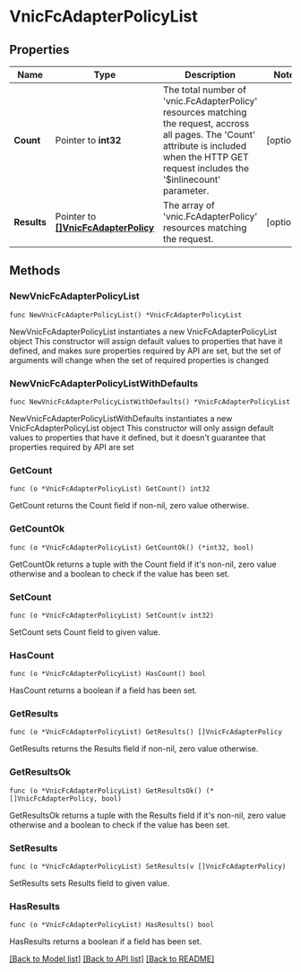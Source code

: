 # VnicFcAdapterPolicyList

## Properties

Name | Type | Description | Notes
------------ | ------------- | ------------- | -------------
**Count** | Pointer to **int32** | The total number of &#39;vnic.FcAdapterPolicy&#39; resources matching the request, accross all pages. The &#39;Count&#39; attribute is included when the HTTP GET request includes the &#39;$inlinecount&#39; parameter. | [optional] 
**Results** | Pointer to [**[]VnicFcAdapterPolicy**](vnic.FcAdapterPolicy.md) | The array of &#39;vnic.FcAdapterPolicy&#39; resources matching the request. | [optional] 

## Methods

### NewVnicFcAdapterPolicyList

`func NewVnicFcAdapterPolicyList() *VnicFcAdapterPolicyList`

NewVnicFcAdapterPolicyList instantiates a new VnicFcAdapterPolicyList object
This constructor will assign default values to properties that have it defined,
and makes sure properties required by API are set, but the set of arguments
will change when the set of required properties is changed

### NewVnicFcAdapterPolicyListWithDefaults

`func NewVnicFcAdapterPolicyListWithDefaults() *VnicFcAdapterPolicyList`

NewVnicFcAdapterPolicyListWithDefaults instantiates a new VnicFcAdapterPolicyList object
This constructor will only assign default values to properties that have it defined,
but it doesn't guarantee that properties required by API are set

### GetCount

`func (o *VnicFcAdapterPolicyList) GetCount() int32`

GetCount returns the Count field if non-nil, zero value otherwise.

### GetCountOk

`func (o *VnicFcAdapterPolicyList) GetCountOk() (*int32, bool)`

GetCountOk returns a tuple with the Count field if it's non-nil, zero value otherwise
and a boolean to check if the value has been set.

### SetCount

`func (o *VnicFcAdapterPolicyList) SetCount(v int32)`

SetCount sets Count field to given value.

### HasCount

`func (o *VnicFcAdapterPolicyList) HasCount() bool`

HasCount returns a boolean if a field has been set.

### GetResults

`func (o *VnicFcAdapterPolicyList) GetResults() []VnicFcAdapterPolicy`

GetResults returns the Results field if non-nil, zero value otherwise.

### GetResultsOk

`func (o *VnicFcAdapterPolicyList) GetResultsOk() (*[]VnicFcAdapterPolicy, bool)`

GetResultsOk returns a tuple with the Results field if it's non-nil, zero value otherwise
and a boolean to check if the value has been set.

### SetResults

`func (o *VnicFcAdapterPolicyList) SetResults(v []VnicFcAdapterPolicy)`

SetResults sets Results field to given value.

### HasResults

`func (o *VnicFcAdapterPolicyList) HasResults() bool`

HasResults returns a boolean if a field has been set.


[[Back to Model list]](../README.md#documentation-for-models) [[Back to API list]](../README.md#documentation-for-api-endpoints) [[Back to README]](../README.md)


